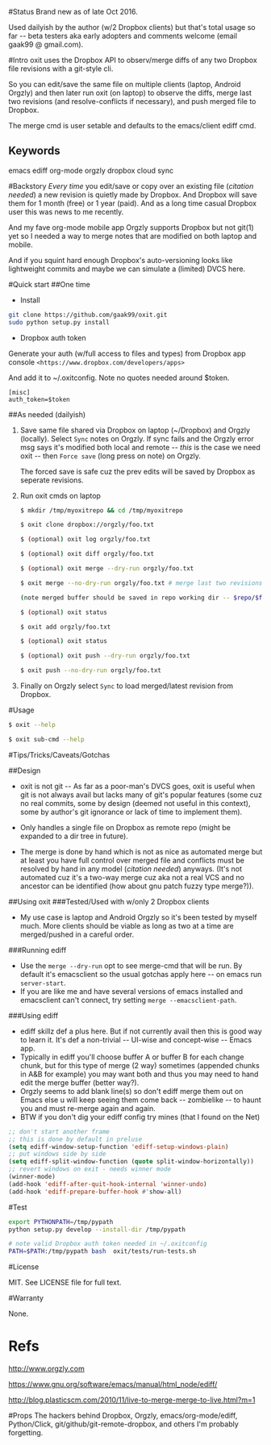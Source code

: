 #Status
Brand new as of late Oct 2016.

Used dailyish by the author (w/2 Dropbox clients) but that's total usage so far -- beta testers aka early adopters and comments welcome (email gaak99 @ gmail.com).

#Intro
oxit uses the Dropbox API to observ/merge diffs of any two Dropbox file revisions with a git-style cli.

So you can edit/save the same file on multiple clients (laptop, Android Orgzly) and then later run oxit (on laptop) to observe the diffs, merge last two revisions (and resolve-conflicts if necessary), and push merged file to Dropbox.

The merge cmd is user setable and defaults to the emacs/client ediff cmd.

## Keywords
emacs ediff org-mode orgzly dropbox cloud sync

#Backstory
*Every time* you edit/save or copy over an existing file (_citation needed_) a new revision is quietly made by Dropbox.
And Dropbox will save them for 1 month (free) or 1 year (paid).
And as a long time casual Dropbox user this was news to me recently.

And my fave org-mode mobile app Orgzly supports Dropbox but not git(1) yet so I needed a way to merge notes that are modified on both laptop and mobile.

And if you squint hard enough Dropbox's auto-versioning looks like lightweight commits and maybe we can simulate a (limited) DVCS here.

#Quick start
##One time
* Install

```bash
git clone https://github.com/gaak99/oxit.git
sudo python setup.py install 
```
* Dropbox auth token

Generate your auth (w/full access to files and types) from Dropbox app console
   `<https://www.dropbox.com/developers/apps>`
   
And add it to ~/.oxitconfig. Note no quotes needed around $token.

```
[misc]
auth_token=$token
```

##As needed (dailyish)

1. Save same file shared via Dropbox on laptop (~/Dropbox) and Orgzly (locally).
   Select `Sync` notes on Orgzly.
   If sync fails and the Orgzly error msg says it's modified both local and remote -- *this* is the case we need oxit -- then `Force save` (long press on note) on Orgzly.

   The forced save is safe cuz the prev edits will be saved by Dropbox as seperate revisions.

2. Run oxit cmds on laptop

	```bash
	$ mkdir /tmp/myoxitrepo && cd /tmp/myoxitrepo 

	$ oxit clone dropbox://orgzly/foo.txt

	$ (optional) oxit log orgzly/foo.txt

	$ (optional) oxit diff orgzly/foo.txt

	$ (optional) oxit merge --dry-run orgzly/foo.txt

	$ oxit merge --no-dry-run orgzly/foo.txt # merge last two revisions by hand

	(note merged buffer should be saved in repo working dir -- $repo/$filepath, *not* under $repo/.oxit/)

	$ (optional) oxit status

	$ oxit add orgzly/foo.txt

	$ (optional) oxit status

	$ (optional) oxit push --dry-run orgzly/foo.txt

	$ oxit push --no-dry-run orgzly/foo.txt
	```

3. Finally on Orgzly select `Sync` to load merged/latest revision from Dropbox.


#Usage
```bash
$ oxit --help

$ oxit sub-cmd --help
```


#Tips/Tricks/Caveats/Gotchas

##Design
* oxit is not git -- As far as a poor-man's DVCS goes, oxit is useful when git is not always avail but lacks many of git's popular features (some cuz no real commits, some by design (deemed not useful in this context), some by author's git ignorance or lack of time to implement them).

* Only handles a single file on Dropbox as remote repo (might be expanded to a dir tree in future). 

* The merge is done by hand which is not as nice as automated merge but at least you have full control over merged file and conflicts must be resolved by hand in any model (_citation needed_) anyways.
(It's not automated cuz it's a two-way merge cuz aka not a real VCS and no ancestor can be identified (how about gnu patch fuzzy type merge?)).

##Using oxit
###Tested/Used with w/only 2 Dropbox clients
* My use case is laptop and Android Orgzly so it's been tested by myself much. More clients should be viable as long as two at a time are merged/pushed in a careful order.

###Running ediff
* Use the ```merge --dry-run``` opt to see merge-cmd that will be run.
By default it's emacsclient so the usual gotchas apply here -- on emacs run ```server-start```.
* If you are like me and have several versions of emacs installed and emacsclient can't connect, try setting  ```merge --emacsclient-path```.

###Using ediff
* ediff skillz def a plus here. But if not currently avail then this is good way to learn it. It's def a non-trivial -- UI-wise and concept-wise  -- Emacs app.
* Typically in ediff you'll choose buffer A or buffer B for each change chunk, but for this type of merge (2 way) sometimes (appended chunks in A&B for example) you may want both and thus you may need to hand edit the merge buffer (better way?).
* Orgzly seems to add blank line(s) so don't ediff merge them out on Emacs else u will keep seeing them come back -- zombielike --  to haunt you and must re-merge again and again.
* BTW if you don't dig your ediff config try mines (that I found on the Net)

```lisp
;; don't start another frame
;; this is done by default in preluse
(setq ediff-window-setup-function 'ediff-setup-windows-plain)
;; put windows side by side
(setq ediff-split-window-function (quote split-window-horizontally))
;; revert windows on exit - needs winner mode
(winner-mode)
(add-hook 'ediff-after-quit-hook-internal 'winner-undo)
(add-hook 'ediff-prepare-buffer-hook #'show-all)
```

#Test

```bash
export PYTHONPATH=/tmp/pypath
python setup.py develop --install-dir /tmp/pypath

# note valid Dropbox auth token needed in ~/.oxitconfig
PATH=$PATH:/tmp/pypath bash  oxit/tests/run-tests.sh
```

#License

MIT.  See LICENSE file for full text.

#Warranty
 
None.

# Refs
<http://www.orgzly.com>

<https://www.gnu.org/software/emacs/manual/html_node/ediff/>

<http://blog.plasticscm.com/2010/11/live-to-merge-merge-to-live.html?m=1>

#Props
The hackers behind Dropbox, Orgzly, emacs/org-mode/ediff, Python/Click, git/github/git-remote-dropbox, and others I'm probably forgetting.
  
